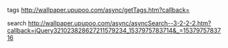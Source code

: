 tags
http://wallpaper.upupoo.com/async/getTags.htm?callback=

search
http://wallpaper.upupoo.com/async/asyncSearch--3-2-2-2.htm?callback=jQuery321023828627211579234_1537975783714&_=1537975783716